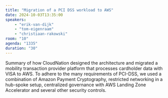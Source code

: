 ```yaml
---
title: "Migration of a PCI DSS workload to AWS"
date: 2024-10-03T13:35:00
speakers:
    - "erik-van-dijk"
    - "tom-eigenraam"
    - "christiaan-rakowski"
room: "10"
agenda: "1335"
duration: "30"
---
```


Summary of how CloudNation designed the architecture and migrated a mobility transaction provider platform that processes cardholder data with VISA to AWS. To adhere to the many requirements of PCI-DSS, we used a combination of Amazon Payment Cryptography, restricted networking in a hub-spoke setup, centralized governance with AWS Landing Zone Accelerator and several other security controls.